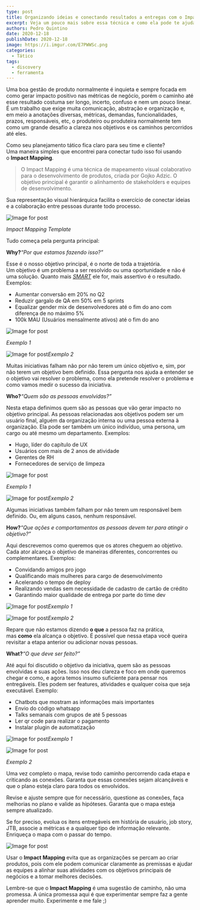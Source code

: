 ```yaml
---
type: post
title: Organizando ideias e conectando resultados a entregas com o Impact Mapping
excerpt: Veja um pouco mais sobre essa técnica e como ela pode te ajudar
authors: Pedro Quintino
date: 2020-12-18
publishDate: 2020-12-18
image: https://i.imgur.com/E7PWWSc.png
categories:
  - Tático
tags:
  - discovery
  - ferramenta
---
```

Uma boa gestão de produto normalmente é inquieta e sempre focada em como gerar impacto positivo nas métricas de negócio, porém o caminho até esse resultado costuma ser longo, incerto, confuso e nem um pouco linear.\
É um trabalho que exige muita comunicação, abstração e organização e, em meio a anotações diversas, métricas, demandas, funcionalidades, prazos, responsáveis, etc, o produteiro ou produteira normalmente tem como um grande desafio a clareza nos objetivos e os caminhos percorridos até eles.

Como seu planejamento tático fica claro para seu time e cliente?\
Uma maneira simples que encontrei para conectar tudo isso foi usando o **Impact Mapping**.

> O Impact Mapping é uma técnica de mapeamento visual colaborativo para o desenvolvimento de produtos, criada por Gojko Adzic. O objetivo principal é garantir o alinhamento de stakeholders e equipes de desenvolvimento.

Sua representação visual hierárquica facilita o exercício de conectar ideias e a colaboração entre pessoas durante todo processo.

![Image for post](https://miro.medium.com/max/1020/1*RfeFhdXoVFdPP9saZP7uBg.jpeg)

*Impact Mapping Template*

Tudo começa pela pergunta principal:

**Why?***“Por que estamos fazendo isso?”*

Esse é o nosso objetivo principal, é o norte de toda a trajetória.\
Um objetivo é um problema a ser resolvido ou uma oportunidade e não é uma solução. Quanto mais *[SMART](https://en.wikipedia.org/wiki/SMART_criteria)* ele for, mais assertivo é o resultado. Exemplos:

* Aumentar conversão em 20% no Q2
* Reduzir gargalo de QA em 50% em 5 sprints
* Equalizar gender mix de desenvolvedores até o fim do ano com diferença de no máximo 5%
* 100k MAU (Usuários mensalmente ativos) até o fim do ano



![Image for post](https://miro.medium.com/max/1025/1*rFR0YDTgieGVhw5EKlhDjQ.jpeg)

*Exemplo 1*

![Image for post](https://miro.medium.com/max/1107/1*0v1ZkM7YLZjM7ehb4wSzTA.jpeg)*Exemplo 2*

Muitas iniciativas falham não por não terem um único objetivo e, sim, por não terem um objetivo bem definido. Essa pergunta nos ajuda a entender se o objetivo vai resolver o problema, como ela pretende resolver o problema e como vamos medir o sucesso da iniciativa.

**Who?***“Quem são as pessoas envolvidas?”*

Nesta etapa definimos quem são as pessoas que vão gerar impacto no objetivo principal. As pessoas relacionadas aos objetivos podem ser um usuário final, alguém da organização interna ou uma pessoa externa à organização. Ela pode ser também um único indivíduo, uma persona, um cargo ou até mesmo um departamento. Exemplos:

* Hugo, líder do capítulo de UX
* Usuários com mais de 2 anos de atividade
* Gerentes de RH
* Fornecedores de serviço de limpeza

![Image for post](https://miro.medium.com/max/1012/1*k7Q8Ca9_gMf22XiPY-dLvA.jpeg)

*Exemplo 1*

![Image for post](https://miro.medium.com/max/1191/1*XE9PqWk_vBsQTFlacGRAbg.jpeg)*Exemplo 2*

Algumas iniciativas também falham por não terem um responsável bem definido. Ou, em alguns casos, nenhum responsável.

**How?***“Que ações e comportamentos as pessoas devem ter para atingir o objetivo?”*

Aqui descrevemos como queremos que os atores cheguem ao objetivo. Cada ator alcança o objetivo de maneiras diferentes, concorrentes ou complementares. Exemplos:

* Convidando amigos pro jogo
* Qualificando mais mulheres para cargo de desenvolvimento
* Acelerando o tempo de deploy
* Realizando vendas sem necessidade de cadastro de cartão de crédito
* Garantindo maior qualidade de entrega por parte do time dev

![Image for post](https://miro.medium.com/max/1060/1*dmWPuyjOV0i4Yh2q6PZ5qg.jpeg)*Exemplo 1*

![Image for post](https://miro.medium.com/max/1329/1*oXkjrOh65WMcF5M2NdxoYg.jpeg)*Exemplo 2*

Repare que não estamos dizendo **o que** a pessoa faz na prática, mas **como** ela alcança o objetivo. É possível que nessa etapa você queira revisitar a etapa anterior ou adicionar novas pessoas.

**What?***“O que deve ser feito?”*

Até aqui foi discutido o objetivo da iniciativa, quem são as pessoas envolvidas e suas ações. Isso nos deu clareza e foco em onde queremos chegar e como, e agora temos insumo suficiente para pensar nos entregáveis. Eles podem ser features, atividades e qualquer coisa que seja executável. Exemplo:

* Chatbots que mostram as informações mais importantes
* Envio do código whatsapp
* Talks semanais com grupos de até 5 pessoas
* Ler qr code para realizar o pagamento
* Instalar plugin de automatização

![Image for post](https://miro.medium.com/max/1068/1*soxB__zOqf8KPHSfRJ1Vlw.jpeg)*Exemplo 1*



![Image for post](https://miro.medium.com/max/1583/1*lHtmId4qlWwu4xhe9kBV3g.jpeg)

*Exemplo 2*

Uma vez completo o mapa, revise todo caminho percorrendo cada etapa e criticando as conexões. Garanta que essas conexões sejam alcançáveis e que o plano esteja claro para todos os envolvidos.

Revise e ajuste sempre que for necessário, questione as conexões, faça melhorias no plano e valide as hipóteses. Garanta que o mapa esteja sempre atualizado.

Se for preciso, evolua os itens entregáveis em história de usuário, job story, JTB, associe a métricas e a qualquer tipo de informação relevante. Enriqueça o mapa com o passar do tempo.

![Image for post](https://miro.medium.com/max/1106/1*IhHdc3wYEOMOmGg_1HLtcg.jpeg)

Usar o **Impact Mapping** evita que as organizações se percam ao criar produtos, pois com ele podem comunicar claramente as premissas e ajudar as equipes a alinhar suas atividades com os objetivos principais de negócios e a tomar melhores decisões.

Lembre-se que o **Impact Mapping** é uma sugestão de caminho, não uma promessa. A única promessa aqui é que experimentar sempre faz a gente aprender muito. Experimente e me fale ;)